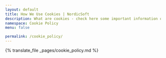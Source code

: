 ```yaml
---
layout: default
title: How We Use Cookies | NordicSoft
description: What are cookies - check here some important information on how NordicSoft uses cookies or whether it is safe to allow using it.
namespace: Cookie Policy
menu: false

permalink: /cookie_policy/
---
```


{% translate_file _pages/cookie_policy.md %}
